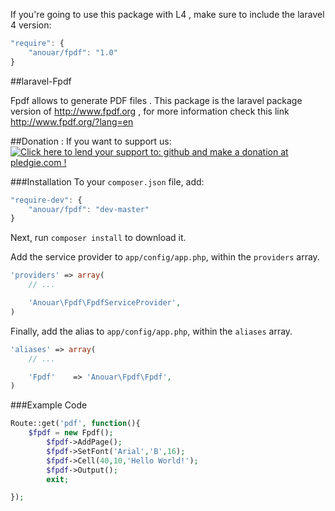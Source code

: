 If you're going to use this package with L4 , make sure to include the laravel 4 version: 
```js
"require": {
    "anouar/fpdf": "1.0"
}
```
##laravel-Fpdf

Fpdf allows to generate PDF files . This package is the laravel package version of http://www.fpdf.org , for more information check this link http://www.fpdf.org/?lang=en 

##Donation :
If you want to support us: <a href='https://pledgie.com/campaigns/27748'><img alt='Click here to lend your support to: github and make a donation at pledgie.com !' src='https://pledgie.com/campaigns/27748.png?skin_name=chrome' border='0' ></a>

###Installation
To your `composer.json` file, add:

```js
"require-dev": {
	"anouar/fpdf": "dev-master"
}
```

Next, run `composer install` to download it.

Add the service provider to `app/config/app.php`, within the `providers` array.

```php
'providers' => array(
	// ...

	'Anouar\Fpdf\FpdfServiceProvider',
)
```

Finally, add the alias to `app/config/app.php`, within the `aliases` array.

```php
'aliases' => array(
	// ...

	'Fpdf'	  => 'Anouar\Fpdf\Fpdf',
)
```


###Example Code

```php
Route::get('pdf', function(){
	$fpdf = new Fpdf();
        $fpdf->AddPage();
        $fpdf->SetFont('Arial','B',16);
        $fpdf->Cell(40,10,'Hello World!');
        $fpdf->Output();
        exit;

});
```
